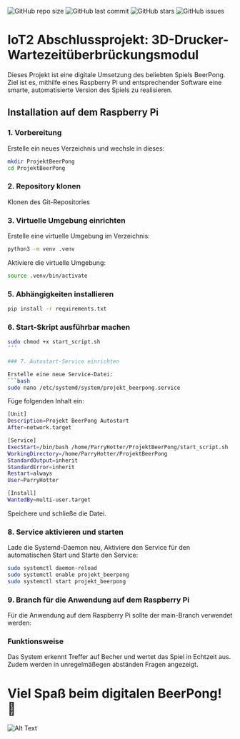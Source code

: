 ![GitHub repo size](https://img.shields.io/github/repo-size/luheiss/Iot2_AbschlussProjekt)
![GitHub last commit](https://img.shields.io/github/last-commit/luheiss/Iot2_AbschlussProjekt)
![GitHub stars](https://img.shields.io/github/stars/luheiss/Iot2_AbschlussProjekt)
![GitHub issues](https://img.shields.io/github/issues/luheiss/Iot2_AbschlussProjekt)


# IoT2 Abschlussprojekt: 3D-Drucker-Wartezeitüberbrückungsmodul

Dieses Projekt ist eine digitale Umsetzung des beliebten Spiels BeerPong. Ziel ist es, mithilfe eines Raspberry Pi und entsprechender Software eine smarte, automatisierte Version des Spiels zu realisieren.

## Installation auf dem Raspberry Pi

### 1. Vorbereitung

Erstelle ein neues Verzeichnis und wechsle in dieses:
```bash
mkdir ProjektBeerPong
cd ProjektBeerPong
```

### 2. Repository klonen

Klonen des Git-Repositories

### 3. Virtuelle Umgebung einrichten

Erstelle eine virtuelle Umgebung im Verzeichnis:

```bash
python3 -m venv .venv
```

Aktiviere die virtuelle Umgebung:
```bash
source .venv/bin/activate
```

### 5. Abhängigkeiten installieren
```bash
pip install -r requirements.txt
```

### 6. Start-Skript ausführbar machen
```bash
sudo chmod +x start_script.sh
´´´

### 7. Autostart-Service einrichten

Erstelle eine neue Service-Datei:
```bash
sudo nano /etc/systemd/system/projekt_beerpong.service
```
Füge folgenden Inhalt ein:
```bash
[Unit]
Description=Projekt BeerPong Autostart
After=network.target

[Service]
ExecStart=/bin/bash /home/ParryHotter/ProjektBeerPong/start_script.sh
WorkingDirectory=/home/ParryHotter/ProjektBeerPong
StandardOutput=inherit
StandardError=inherit
Restart=always
User=ParryHotter

[Install]
WantedBy=multi-user.target
```
Speichere und schließe die Datei.

### 8. Service aktivieren und starten

Lade die Systemd-Daemon neu, Aktiviere den Service für den automatischen Start und Starte den Service:
```bash
sudo systemctl daemon-reload
sudo systemctl enable projekt_beerpong
sudo systemctl start projekt_beerpong
```

### 9. Branch für die Anwendung auf dem Raspberry Pi

Für die Anwendung auf dem Raspberry Pi sollte der main-Branch verwendet werden:


### Funktionsweise

Das System erkennt Treffer auf Becher und wertet das Spiel in Echtzeit aus. Zudem werden in unregelmäßegen abständen Fragen angezeigt.

# Viel Spaß beim digitalen BeerPong! 🍻
![Alt Text](https://media4.giphy.com/media/v1.Y2lkPTc5MGI3NjExaHdzajdhZ3E2NXhqdjNqaWk0bXhmbzg4cDRjNWtscHpzZ3Ywa3JwZiZlcD12MV9pbnRlcm5hbF9naWZfYnlfaWQmY3Q9Zw/UO5elnTqo4vSg/giphy.gif)
